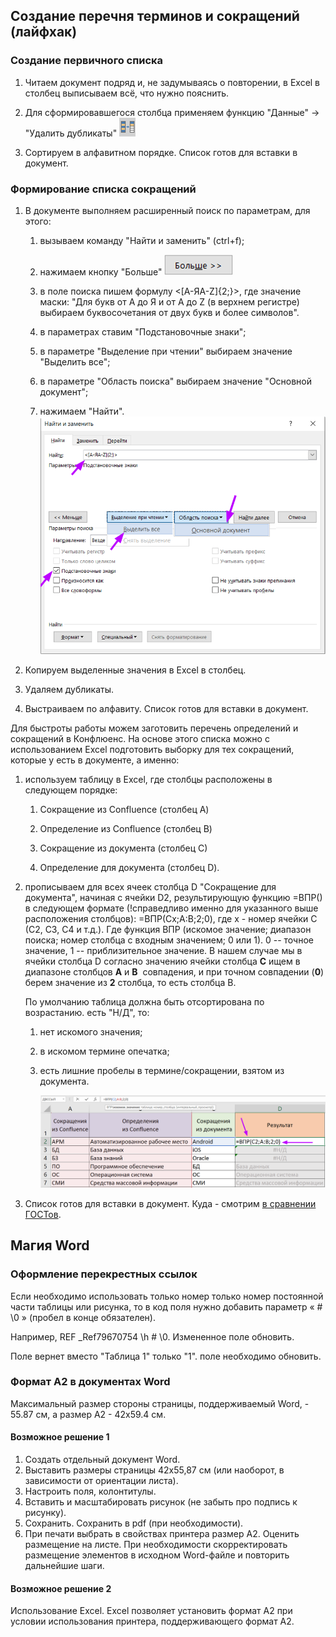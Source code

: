 
## Создание перечня терминов и сокращений (лайфхак)

### Создание первичного списка 

1.  Читаем документ подряд и, не задумываясь о повторении, в Excel в
    столбец выписываем всё, что нужно пояснить.

2.  Для сформировавшегося столбца применяем функцию "Данные" -> "Удалить дубликаты" ![Удаление](Дубликаты.png)

3.  Сортируем в алфавитном порядке. Список готов для вставки в документ.

### Формирование списка сокращений

1.  В документе выполняем расширенный поиск по параметрам, для этого:

    1.  вызываем команду "Найти и заменить" (ctrl+f);

    2.  нажимаем кнопку "Больше"
        ![Больше](Больше.png)

    3.  в поле поиска пишем формулу <[А-ЯA-Z]{2;}>, где значение
        маски: "Для букв от А до Я и от A до Z (в верхнем регистре)
        выбираем буквосочетания от двух букв и более символов".

    4.  в параметрах ставим "Подстановочные знаки";

    5.  в параметре "Выделение при чтении" выбираем значение
        "Выделить все";

    6.  в параметре "Область поиска" выбираем значение "Основной
        документ";

    7.  нажимаем "Найти". ![Найти](Найти.png)

2.  Копируем выделенные значения в Excel в столбец.

3.  Удаляем дубликаты.

4.  Выстраиваем по алфавиту. Список готов для вставки в документ.

Для быстроты работы можем заготовить перечень определений и сокращений в Конфлюенс. На основе этого
списка можно с использованием Excel подготовить выборку для тех сокращений, которые у есть в документе, а именно:

1.  используем таблицу в Excel, где столбцы расположены в следующем
    порядке:

    1.  Сокращение из Confluence (столбец А)

    2.  Определение из Confluence (столбец В)

    3.  Сокращение из документа (столбец С)

    4.  Определение для документа (столбец D).

2.  прописываем для всех ячеек столбца D "Сокращение для документа",
    начиная с ячейки D2, результирующую функцию =ВПР() в следующем
    формате (!справедливо именно для указанного выше расположения
    столбцов): =ВПР(Cх;A:B;2;0), где х - номер ячейки С (С2, С3, С4 и
    т.д.).
    Где функция ВПР (искомое значение; диапазон поиска; номер столбца с
    входным значением; 0 или 1). 0 -- точное значение, 1 --
    приблизительное значение. В нашем случае мы в ячейки столбца D
    согласно значению ячейки столбца **С** ищем в диапазоне столбцов
    **А** и **В**  совпадения, и при точном совпадении (**0**) берем
    значение из **2** столбца, то есть столбца В.

    По умолчанию таблица должна быть отсортирована по возрастанию.
    есть "Н/Д", то:

    1.  нет искомого значения;

    2.  в искомом термине опечатка;

    3.  есть лишние пробелы в термине/сокращении, взятом из документа.

        ![Excel](Excel.png)

3.  Список готов для вставки в документ. Куда - смотрим [в сравнении ГОСТов](https://xoma-san.github.io/xoma-book/GOST/GOST-srav/).

## Магия Word

### Оформление перекрестных ссылок
Если необходимо использовать только номер только номер постоянной части
таблицы или рисунка, то в код поля нужно добавить параметр « \# \0 »
(пробел в конце обязателен). 

Например, REF \_Ref79670754 \h \# \0. Измененное поле обновить.

Поле вернет вместо "Таблица 1" только "1".  поле необходимо обновить.


### Формат А2 в документах Word

Максимальный размер стороны страницы, поддерживаемый Word, - 55.87 см, а размер
А2 - 42х59.4 см.

#### Возможное решение 1
1.  Создать отдельный документ Word.
2.  Выставить размеры страницы 42х55,87 см (или наоборот, в зависимости
    от ориентации листа).
3.  Настроить поля, колонтитулы.
4.  Вставить и масштабировать рисунок (не забыть про подпись к рисунку).
5.  Сохранить. Сохранить в pdf (при необходимости).
6.  При печати выбрать в свойствах принтера размер А2. Оценить
    размещение на листе. При необходимости скорректировать размещение
    элементов в исходном Word-файле и повторить дальнейшие шаги.

#### Возможное решение 2
Использование Excel. Excel позволяет установить формат А2 при условии
использования принтера, поддерживающего формат А2.
